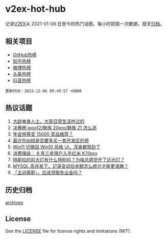# v2ex-hot-hub

 记录[V2EX](https://www.v2ex.com/)从 2021-01-06 日至今的热门话题。每小时抓取一次数据，按天[归档](archives)。
 
 ## 相关项目

- [GitHub热榜](https://github.com/lonnyzhang423/github-hot-hub)
- [知乎热榜](https://github.com/lonnyzhang423/zhihu-hot-hub)
- [微博热榜](https://github.com/lonnyzhang423/weibo-hot-hub)
- [头条热榜](https://github.com/lonnyzhang423/toutiao-hot-hub)
- [抖音热榜](https://github.com/lonnyzhang423/douyin-hot-hub)


 `更新时间：2023-12-06 09:49:57 +0800`

## 热议话题

1. [大龄单身人士，大家日常生活咋过的](https://www.v2ex.com/t/997682)
1. [决赛圈 iqoo12/魅族 20pro/魅族 21 怎么选](https://www.v2ex.com/t/997747)
1. [年会特等奖 15000 奖品推荐？](https://www.v2ex.com/t/997755)
1. [最近在纠结是否要多买一套开发区的房](https://www.v2ex.com/t/997706)
1. [Win11 切换回 Win10 风格 UI，浑身都带劲了](https://www.v2ex.com/t/997686)
1. [消费降级： 8 年三星用户入手红米 K70pro](https://www.v2ex.com/t/997722)
1. [特斯拉的前大灯有什么特别吗？为啥总感觉开了远光灯？](https://www.v2ex.com/t/997685)
1. [MYSQL 高并发下，记录变动后余额怎么统计才能更准确？](https://www.v2ex.com/t/997702)
1. [「主动离职」，应该领取失业金吗？](https://www.v2ex.com/t/997792)

## 历史归档

[archives](archives)

## License

See the [LICENSE](LICENSE) file for license rights and limitations (MIT).
